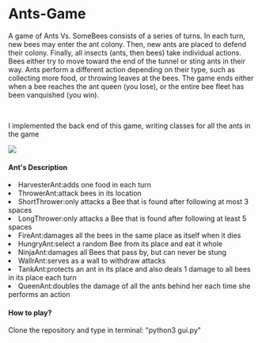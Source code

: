 # Ants-Game
<p>A game of Ants Vs. SomeBees consists of a series of turns. In each turn, new bees may enter the ant colony. Then, new ants are placed to defend their colony. Finally, all insects (ants, then bees) take individual actions. Bees either try to move toward the end of the tunnel or sting ants in their way. Ants perform a different action depending on their type, such as collecting more food, or throwing leaves at the bees. The game ends either when a bee reaches the ant queen (you lose), or the entire bee fleet has been vanquished (you win).</p>
<br>
<p>I implemented the back end of this game, writing classes for all the ants in the game</p>

<img src="http://m.qpic.cn/psb?/V13cnQO90zNVhL/te5*lJ6xlfAX07ZVA4c1S5JVOeFDksUrD*qPj7oud7c!/b/dL8AAAAAAAAA&bo=mgc4BAAAAAARB5E!&rf=viewer_4">

<h4>Ant's Description</h4>
<li>HarvesterAnt:adds one food in each turn</li>
<li>ThrowerAnt:attack bees in its location</li>
<li>ShortThrower:only attacks a Bee that is found after following at most 3 spaces</li>
<li>LongThrower:only attacks a Bee that is found after following at least 5 spaces</li>
<li>FireAnt:damages all the bees in the same place as itself when it dies</li>
<li>HungryAnt:select a random Bee from its place and eat it whole</li>
<li>NinjaAnt:damages all Bees that pass by, but can never be stung</li>
<li>WallrAnt:serves as a wall to withdraw attacks</li>
<li>TankAnt:protects an ant in its place and also deals 1 damage to all bees in its place each turn</li>
<li>QueenAnt:doubles the damage of all the ants behind her each time she performs an action</li>

<h4>How to play?</h4>
<p>Clone the repository and type in terminal: "python3 gui.py"</p>

